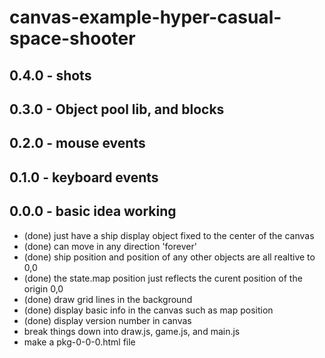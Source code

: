 # canvas-example-hyper-casual-space-shooter

## 0.4.0 - shots

## 0.3.0 - Object pool lib, and blocks

## 0.2.0 - mouse events

## 0.1.0 - keyboard events

## 0.0.0 - basic idea working
* (done) just have a ship display object fixed to the center of the canvas
* (done) can move in any direction 'forever'
* (done) ship position and position of any other objects are all realtive to 0,0
* (done) the state.map position just reflects the curent position of the origin 0,0
* (done) draw grid lines in the background
* (done) display basic info in the canvas such as map position
* (done) display version number in canvas
* break things down into draw.js, game.js, and main.js
* make a pkg-0-0-0.html file